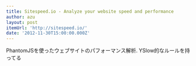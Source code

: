 ```yaml
---
title: Sitespeed.io - Analyze your website speed and performance
author: azu
layout: post
itemUrl: 'http://sitespeed.io/'
date: '2012-11-30T15:00:00.000Z'
---
```

PhantomJSを使ったウェブサイトのパフォーマンス解析. YSlow的なルールを持ってる
